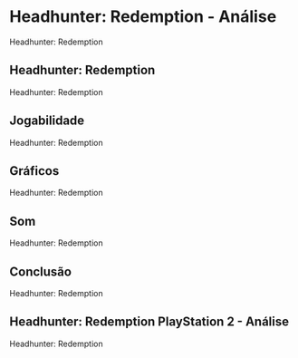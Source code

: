 ---
---

# Headhunter: Redemption - Análise

Headhunter: Redemption

## Headhunter: Redemption

Headhunter: Redemption

## Jogabilidade

Headhunter: Redemption

## Gráficos

Headhunter: Redemption

## Som

Headhunter: Redemption

## Conclusão

Headhunter: Redemption

## Headhunter: Redemption PlayStation 2 - Análise

Headhunter: Redemption
